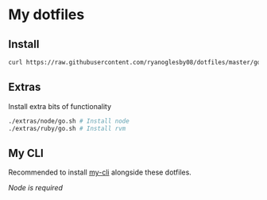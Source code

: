 # My dotfiles

## Install

```sh
curl https://raw.githubusercontent.com/ryanoglesby08/dotfiles/master/go.sh | bash
```

## Extras

Install extra bits of functionality

```sh
./extras/node/go.sh # Install node
./extras/ruby/go.sh # Install rvm
```

## My CLI

Recommended to install [my-cli](https://github.com/ryanoglesby08/my-cli) alongside these dotfiles.

_Node is required_

